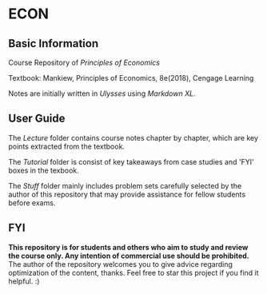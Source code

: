 # ECON
## Basic Information

Course Repository of _Principles of Economics_

Textbook: Mankiew, Principles of Economics, 8e(2018), Cengage Learning

Notes are initially written in _Ulysses_ using _Markdown XL_.

## User Guide

The _Lecture_ folder contains course notes chapter by chapter, which are key points extracted from the textbook.

The _Tutorial_ folder is consist of key takeaways from case studies and 'FYI' boxes in the texbook.

The _Stuff_ folder mainly includes problem sets carefully selected by the author of this repository that may provide assistance for fellow students before exams. 

## FYI

**This repository is for students and others who aim to study and review the course only. Any intention of commercial use should be prohibited.** The author of the repository welcomes you to give advice regarding optimization of the content, thanks. Feel free to star this project if you find it helpful. :)
